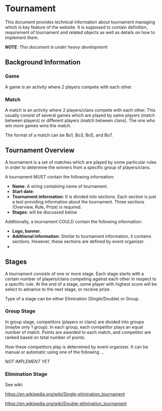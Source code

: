 # Tournament

This document provides technical information about tournament managing which is
key feature of the website. It is supposed to contain definition, requirement of
tournament and related objects as well as details on how to implement them.

__*NOTE*__: *This document is under heavy development*

## Background Information

### Game
A game is an activity where 2 players compete with each other.

### Match
A match is an activity where 2 players/clans compete with each other. This
usually consist of several games which are played by same players (match between
players) or different players (match between clans). The one who win more games
wins the match.

The format of a match can be Bo1, Bo3, Bo5, and Bo7.

## Tournament Overview

A tournament is a set of matches which are played by some particular rules in
order to determine the winners from a specific group of players/clans.

A tournament MUST contain the following information:

- **Name**: A string containing name of tournament.
- **Start date**:
- **Tournament information**: It is divided into sections. Each section is just
a text providing information about the tournament. Three sections (Overview,
Rule, Prize) is required.
- **Stages**: will be discussed below

Additionally, a tournament COULD contain the following information:

- **Logo, banner**.
- **Additional information**: Similar to tournament information, it contains
sections. However, these sections are defined by event organizer.
-

## Stages

A tournament consists of one or more stage. Each stage starts with a certain
number of players/clans competing against each other in respect to a specific
rule. At the end of a stage, some player with highest score will be select to
advance to the next stage, or receive prize.

Type of a stage can be either Elimination (Single/Double) or Group.

### Group Stage

In group stage, competitors (players or clans) are divided into groups (maybe
only 1 group). In each group, each competitor plays an equal number of match.
Points are awarded to each match, and competitor are ranked based on total
number of points.

How these competitors play is determined by event organizer. It can be manual
or automatic using one of the following ...

*NOT IMPLEMENT YET*

### Elimination Stage

See wiki:

https://en.wikipedia.org/wiki/Single-elimination_tournament

https://en.wikipedia.org/wiki/Double-elimination_tournament
